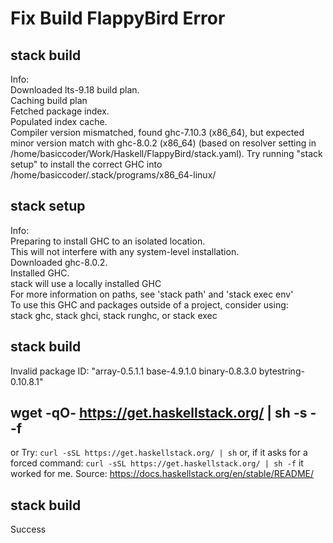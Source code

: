 # Fix Build FlappyBird Error

## stack build 

Info:   
Downloaded lts-9.18 build plan.    
Caching build plan    
Fetched package index.     
Populated index cache.    
Compiler version mismatched, found ghc-7.10.3 (x86_64), but expected minor version match with ghc-8.0.2 (x86_64) (based on resolver setting in /home/basiccoder/Work/Haskell/FlappyBird/stack.yaml).
Try running "stack setup" to install the correct GHC into /home/basiccoder/.stack/programs/x86_64-linux/
## stack setup
Info:   
Preparing to install GHC to an isolated location.    
This will not interfere with any system-level installation.     
Downloaded ghc-8.0.2.     
Installed GHC.    
stack will use a locally installed GHC    
For more information on paths, see 'stack path' and 'stack exec env'    
To use this GHC and packages outside of a project, consider using:    
stack ghc, stack ghci, stack runghc, or stack exec   
## stack build
Invalid package ID: "array-0.5.1.1 base-4.9.1.0 binary-0.8.3.0 bytestring-0.10.8.1"
## wget -qO- https://get.haskellstack.org/ | sh -s - -f
or Try: `curl -sSL https://get.haskellstack.org/ | sh` or, if it asks for a forced command: `curl -sSL https://get.haskellstack.org/ | sh -f` it worked for me. Source: https://docs.haskellstack.org/en/stable/README/
## stack build
Success